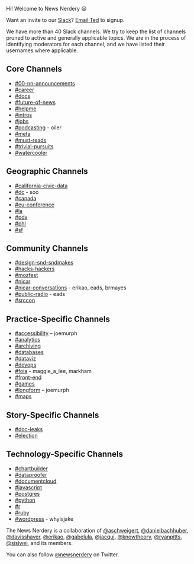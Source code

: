 Hi! Welcome to News Nerdery 😃

Want an invite to our [Slack](https://newsnerdery.slack.com)? [Email Ted](mailto:ted@knowtheory.net) to signup.

We have more than 40 Slack channels. We try to keep the list of channels pruned to active and generally applicable topics. We are in the process of identifying moderators for each channel, and we have listed their usernames where applicable.

## Core Channels
* [#00-nn-announcements](https://newsnerdery.slack.com/messages/00-nn-announcements/)
* [#career](https://newsnerdery.slack.com/messages/career/)
* [#docs](https://newsnerdery.slack.com/messages/docs/)
* [#future-of-news](https://newsnerdery.slack.com/messages/future-of-news/)
* [#helpme](https://newsnerdery.slack.com/messages/helpme/)
* [#intros](https://newsnerdery.slack.com/messages/intros/)
* [#jobs](https://newsnerdery.slack.com/messages/jobs/)
* [#podcasting](https://newsnerdery.slack.com/messages/podcsating/) - oiler
* [#meta](https://newsnerdery.slack.com/messages/meta/)
* [#must-reads](https://newsnerdery.slack.com/messages/must-reads/)
* [#trivial-pursuits](https://newsnerdery.slack.com/messages/trivial-pursuits/)
* [#watercooler](https://newsnerdery.slack.com/messages/watercooler/)

## Geographic Channels
* [#california-civic-data](https://newsnerdery.slack.com/messages/california-civic-data/)
* [#dc](https://newsnerdery.slack.com/messages/dc/) - soo
* [#canada](https://newsnerdery.slack.com/messages/canada/)
* [#eu-conference](https://newsnerdery.slack.com/messages/eu-conference/)
* [#la](https://newsnerdery.slack.com/messages/la/)
* [#pdx](https://newsnerdery.slack.com/messages/pdx/)
* [#phl](https://newsnerdery.slack.com/messages/phl/)
* [#sf](https://newsnerdery.slack.com/messages/sf/)

## Community Channels
* [#design-snd-sndmakes](https://newsnerdery.slack.com/messages/design-snd-sndmakes/)
* [#hacks-hackers](https://newsnerdery.slack.com/messages/hacks-hackers/)
* [#mozfest](https://newsnerdery.slack.com/messages/mozfest/)
* [#nicar](https://newsnerdery.slack.com/messages/nicar/)
* [#nicar-conversations](https://newsnerdery.slack.com/messages/nicar-conversations/) - erikao, eads, brmayes
* [#public-radio](https://newsnerdery.slack.com/messages/public-radio/) - eads
* [#srccon](https://newsnerdery.slack.com/messages/srccon/)

## Practice-Specific Channels
* [#accessibility](https://newsnerdery.slack.com/messages/accessibility/) – joemurph
* [#analytics](https://newsnerdery.slack.com/messages/analytics/)
* [#archiving](https://newsnerdery.slack.com/messages/archiving/)
* [#databases](https://newsnerdery.slack.com/messages/databases/)
* [#dataviz](https://newsnerdery.slack.com/messages/dataviz/)
* [#devops](https://newsnerdery.slack.com/messages/devops/)
* [#foia](https://newsnerdery.slack.com/messages/foia/) - maggie_a_lee, markham
* [#front-end](https://newsnerdery.slack.com/messages/front-end/)
* [#games](https://newsnerdery.slack.com/messages/games/)
* [#longform](https://newsnerdery.slack.com/messages/longform/) – joemurph
* [#maps](https://newsnerdery.slack.com/messages/maps/)

## Story-Specific Channels
* [#doc-leaks](https://newsnerdery.slack.com/messages/doc-leaks/)
* [#election](https://newsnerdery.slack.com/messages/election/)

## Technology-Specific Channels
* [#chartbuilder](https://newsnerdery.slack.com/messages/chartbuilder/)
* [#dataproofer](https://newsnerdery.slack.com/messages/dataproofer/)
* [#documentcloud](https://newsnerdery.slack.com/messages/documentcloud/)
* [#javascript](https://newsnerdery.slack.com/messages/javascript/)
* [#postgres](https://newsnerdery.slack.com/messages/postgres/)
* [#python](https://newsnerdery.slack.com/messages/python/)
* [#r](https://newsnerdery.slack.com/messages/r/)
* [#ruby](https://newsnerdery.slack.com/messages/ruby/)
* [#wordpress](https://newsnerdery.slack.com/messages/wordpress/) - whyisjake

The News Nerdery is a collaboration of [@aschweigert](https://twitter.com/aschweigert), [@danielbachhuber](https://twitter.com/danielbachhuber), [@davisshaver](https://twitter.com/davisshaver), [@erikao](https://twitter.com/erikao), [@gabelula](https://twitter.com/gabelula), [@jacqui](https://twitter.com/jacqui), [@knowtheory](https://twitter.com/knowtheory), [@ryanpitts](https://twitter.com/ryanpitts), [@sisiwei](https://twitter.com/sisiwei), and its members.

You can also follow [@newsnerdery](https://twitter.com/newsnerdery) on Twitter.
